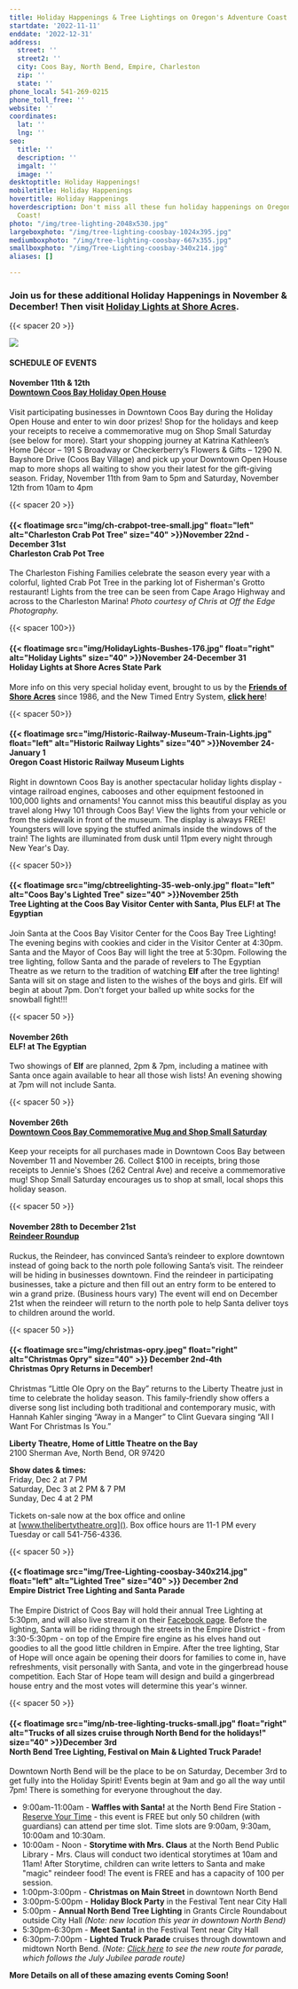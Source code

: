 ```yaml
---
title: Holiday Happenings & Tree Lightings on Oregon's Adventure Coast!
startdate: '2022-11-11'
enddate: '2022-12-31'
address:
  street: ''
  street2: ''
  city: Coos Bay, North Bend, Empire, Charleston
  zip: ''
  state: ''
phone_local: 541-269-0215
phone_toll_free: ''
website: ''
coordinates:
  lat: ''
  lng: ''
seo:
  title: ''
  description: ''
  imgalt: ''
  image: ''
desktoptitle: Holiday Happenings!
mobiletitle: Holiday Happenings
hovertitle: Holiday Happenings
hoverdescription: Don't miss all these fun holiday happenings on Oregon's Adventure
  Coast!
photo: "/img/tree-lighting-2048x530.jpg"
largeboxphoto: "/img/tree-lighting-coosbay-1024x395.jpg"
mediumboxphoto: "/img/tree-lighting-coosbay-667x355.jpg"
smallboxphoto: "/img/Tree-Lighting-coosbay-340x214.jpg"
aliases: []

---
```

### Join us for these additional Holiday Happenings in November & December! Then visit [**Holiday Lights at Shore Acres**](https://www.oregonsadventurecoast.com/event/annual-holiday-lights-at-shore-acres/)**.**

{{< spacer 20 >}}

![](/img/tree-lighting-2048x530.jpg)

#### SCHEDULE OF EVENTS

#### November 11th & 12th <br>[Downtown Coos Bay Holiday Open House](https://coosbaydowntown.org/holiday-events-in-downtown-2/)

Visit participating businesses in Downtown Coos Bay during the Holiday Open House and enter to win door prizes! Shop for the holidays and keep your receipts to receive a commemorative mug on Shop Small Saturday (see below for more). Start your shopping journey at Katrina Kathleen’s Home Décor – 191 S Broadway or Checkerberry’s Flowers & Gifts – 1290 N. Bayshore Drive (Coos Bay Village) and pick up your Downtown Open House map to more shops all waiting to show you their latest for the gift-giving season. Friday, November 11th from 9am to 5pm and Saturday, November 12th from 10am to 4pm

{{< spacer 20 >}}

#### {{< floatimage src="img/ch-crabpot-tree-small.jpg" float="left" alt="Charleston Crab Pot Tree" size="40" >}}November 22nd - December 31st<br>Charleston Crab Pot Tree

The Charleston Fishing Families celebrate the season every year with a colorful, lighted Crab Pot Tree in the parking lot of Fisherman's Grotto restaurant!  Lights from the tree can be seen from Cape Arago Highway and across to the Charleston Marina! _Photo courtesy of Chris at Off the Edge Photography._

{{< spacer 100>}}

#### {{< floatimage src="img/HolidayLights-Bushes-176.jpg" float="right" alt="Holiday Lights" size="40" >}}November 24-December 31 <br>Holiday Lights at Shore Acres State Park

More info on this very special holiday event, brought to us by the [**Friends of Shore Acres**](https://shoreacres.net/about-us/about-friends-of-shore-acres-inc/) since 1986, and the New Timed Entry System, [**click here**](/event/annual-holiday-lights-at-shore-acres/)!

{{< spacer 50>}}

#### {{< floatimage src="img/Historic-Railway-Museum-Train-Lights.jpg" float="left" alt="Historic Railway Lights" size="40" >}}November 24-January 1 <br>Oregon Coast Historic Railway Museum Lights

Right in downtown Coos Bay is another spectacular holiday lights display - vintage railroad engines, cabooses and other equipment festooned in 100,000 lights and ornaments! You cannot miss this beautiful display as you travel along Hwy 101 through Coos Bay! View the lights from your vehicle or from the sidewalk in front of the museum. The display is always FREE! Youngsters will love spying the stuffed animals inside the windows of the train! The lights are illuminated from dusk until 11pm every night through New Year's Day.

{{< spacer 50>}}

#### {{< floatimage src="img/cbtreelighting-35-web-only.jpg" float="left" alt="Coos Bay's Lighted Tree" size="40" >}}November 25th <br>Tree Lighting at the Coos Bay Visitor Center with Santa, Plus ELF! at The Egyptian

Join Santa at the Coos Bay Visitor Center for the Coos Bay Tree Lighting! The evening begins with cookies and cider in the Visitor Center at 4:30pm. Santa and the Mayor of Coos Bay will light the tree at 5:30pm. Following the tree lighting, follow Santa and the parade of revelers to The Egyptian Theatre as we return to the tradition of watching **Elf** after the tree lighting! Santa will sit on stage and listen to the wishes of the boys and girls. Elf will begin at about 7pm. Don't forget your balled up white socks for the snowball fight!!!

{{< spacer 50 >}}

#### November 26th <br>ELF! at The Egyptian

Two showings of **Elf** are planned, 2pm & 7pm, including a matinee with Santa once again available to hear all those wish lists! An evening showing at 7pm will not include Santa.

{{< spacer 50 >}}

#### November 26th <br>[Downtown Coos Bay Commemorative Mug and Shop Small Saturday](https://coosbaydowntown.org/holiday-events-in-downtown-2/)

Keep your receipts for all purchases made in Downtown Coos Bay between November 11 and November 26. Collect $100 in receipts, bring those receipts to Jennie's Shoes (262 Central Ave) and receive a commemorative mug! Shop Small Saturday encourages us to shop at small, local shops this holiday season.

{{< spacer 50 >}}

#### November 28th to December 21st<br>[**Reindeer Roundup**]()

Ruckus, the Reindeer, has convinced Santa’s reindeer to explore downtown instead of going back to the north pole following Santa’s visit. The reindeer will be hiding in businesses downtown. Find the reindeer in participating businesses, take a picture and then fill out an entry form to be entered to win a grand prize. (Business hours vary) The event will end on December 21st when the reindeer will return to the north pole to help Santa deliver toys to children around the world.

{{< spacer 50 >}}

#### {{< floatimage src="img/christmas-opry.jpeg" float="right" alt="Christmas Opry" size="40" >}} December 2nd-4th <br>Christmas Opry Returns in December!

Christmas “Little Ole Opry on the Bay” returns to the Liberty Theatre just in time to celebrate the holiday season. This family-friendly show offers a diverse song list including both traditional and contemporary music, with Hannah Kahler singing “Away in a Manger” to Clint Guevara singing “All I Want For Christmas Is You.”

**Liberty Theatre, Home of Little Theatre on the Bay**  
2100 Sherman Ave, North Bend, OR 97420

**Show dates & times:**    
Friday, Dec 2 at 7 PM  
Saturday, Dec 3 at 2 PM & 7 PM  
Sunday, Dec 4 at 2 PM

Tickets on-sale now at the box office and online at [www.thelibertytheatre.org](). Box office hours are 11-1 PM every Tuesday or call 541-756-4336.

{{< spacer 50 >}}

#### {{< floatimage src="img/Tree-Lighting-coosbay-340x214.jpg" float="left" alt="Lighted Tree" size="40" >}} December 2nd <br>Empire District Tree Lighting and Santa Parade

The Empire District of Coos Bay will hold their annual Tree Lighting at 5:30pm, and will also live stream it on their [Facebook page](https://www.facebook.com/Community-Coalition-of-Empire-CCE-110984147408194). Before the lighting, Santa will be riding through the streets in the Empire District - from 3:30-5:30pm - on top of the Empire fire engine as his elves hand out goodies to all the good little children in Empire. After the tree lighting, Star of Hope will once again be opening their doors for families to come in, have refreshments, visit personally with Santa, and vote in the gingerbread house competition. Each Star of Hope team will design and build a gingerbread house entry and the most votes will determine this year's winner.

{{< spacer 50 >}}

#### {{< floatimage src="img/nb-tree-lighting-trucks-small.jpg" float="right" alt="Trucks of all sizes cruise through North Bend for the holidays!" size="40" >}}December 3rd <br>North Bend Tree Lighting, Festival on Main & Lighted Truck Parade!

Downtown North Bend will be the place to be on Saturday, December 3rd to get fully into the Holiday Spirit! Events begin at 9am and go all the way until 7pm! There is something for everyone throughout the day.

* 9:00am-11:00am - **Waffles with Santa!** at the North Bend Fire Station - [Reserve Your Time](https://www.eventbrite.com/e/waffles-with-santa-tickets-464666488977) - this event is FREE but only 50 children (with guardians) can attend per time slot. Time slots are 9:00am, 9:30am, 10:00am and 10:30am.
* 10:00am - Noon - **Storytime with Mrs. Claus** at the North Bend Public Library - Mrs. Claus will conduct two identical storytimes at 10am and 11am! After Storytime, children can write letters to Santa and make "magic" reindeer food! The event is FREE and has a capacity of 100 per session.
* 1:00pm-3:00pm - **Christmas on Main Street** in downtown North Bend
* 3:00pm-5:00pm - **Holiday Block Party** in the Festival Tent near City Hall
* 5:00pm - **Annual North Bend Tree Lighting** in Grants Circle Roundabout outside City Hall _(Note: new location this year in downtown North Bend)_
* 5:30pm-6:30pm - **Meet Santa!** in the Festival Tent near City Hall
* 6:30pm-7:00pm - **Lighted Truck Parade** cruises through downtown and midtown North Bend. _(Note:_ [_Click here_](/img/NBLightedTruckRoute.pdf) _to see the new route for parade, which follows the July Jubilee parade route)_

**More Details on all of these amazing events Coming Soon!**
